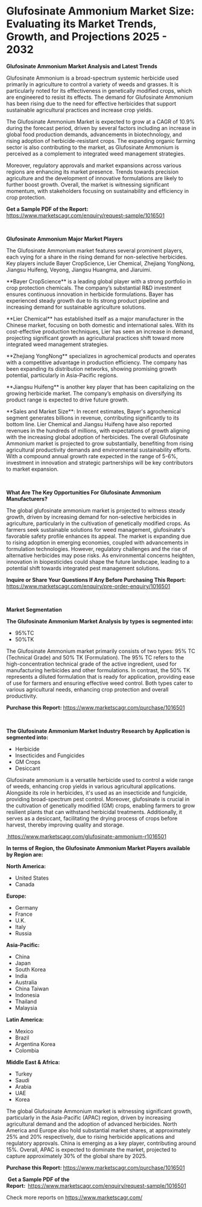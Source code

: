 <p><h1>Glufosinate Ammonium Market Size: Evaluating its Market Trends, Growth, and Projections 2025 - 2032</h1></p><p><strong>Glufosinate Ammonium Market Analysis and Latest Trends</strong></p>
<p><p>Glufosinate Ammonium is a broad-spectrum systemic herbicide used primarily in agriculture to control a variety of weeds and grasses. It is particularly noted for its effectiveness in genetically modified crops, which are engineered to resist its effects. The demand for Glufosinate Ammonium has been rising due to the need for effective herbicides that support sustainable agricultural practices and increase crop yields.</p><p>The Glufosinate Ammonium Market is expected to grow at a CAGR of 10.9% during the forecast period, driven by several factors including an increase in global food production demands, advancements in biotechnology, and rising adoption of herbicide-resistant crops. The expanding organic farming sector is also contributing to the market, as Glufosinate Ammonium is perceived as a complement to integrated weed management strategies.</p><p>Moreover, regulatory approvals and market expansions across various regions are enhancing its market presence. Trends towards precision agriculture and the development of innovative formulations are likely to further boost growth. Overall, the market is witnessing significant momentum, with stakeholders focusing on sustainability and efficiency in crop protection.</p></p>
<p><strong>Get a Sample PDF of the Report:&nbsp;</strong> <a href="https://www.marketscagr.com/enquiry/request-sample/1016501?utm_campaign=3432&utm_medium=2&utm_source=Github&utm_content=ia&utm_term=31032025&utm_id=glufosinate-ammonium">https://www.marketscagr.com/enquiry/request-sample/1016501</a></p>
<p>&nbsp;</p>
<p><strong>Glufosinate Ammonium Major Market Players</strong></p>
<p><p>The Glufosinate Ammonium market features several prominent players, each vying for a share in the rising demand for non-selective herbicides. Key players include Bayer CropScience, Lier Chemical, Zhejiang YongNong, Jiangsu Huifeng, Veyong, Jiangsu Huangma, and Jiaruimi.</p><p>**Bayer CropScience** is a leading global player with a strong portfolio in crop protection chemicals. The company’s substantial R&D investment ensures continuous innovation in herbicide formulations. Bayer has experienced steady growth due to its strong product pipeline and increasing demand for sustainable agriculture solutions.</p><p>**Lier Chemical** has established itself as a major manufacturer in the Chinese market, focusing on both domestic and international sales. With its cost-effective production techniques, Lier has seen an increase in demand, projecting significant growth as agricultural practices shift toward more integrated weed management strategies.</p><p>**Zhejiang YongNong** specializes in agrochemical products and operates with a competitive advantage in production efficiency. The company has been expanding its distribution networks, showing promising growth potential, particularly in Asia-Pacific regions.</p><p>**Jiangsu Huifeng** is another key player that has been capitalizing on the growing herbicide market. The company’s emphasis on diversifying its product range is expected to drive future growth. </p><p>**Sales and Market Size**: In recent estimates, Bayer's agrochemical segment generates billions in revenue, contributing significantly to its bottom line. Lier Chemical and Jiangsu Huifeng have also reported revenues in the hundreds of millions, with expectations of growth aligning with the increasing global adoption of herbicides. The overall Glufosinate Ammonium market is projected to grow substantially, benefiting from rising agricultural productivity demands and environmental sustainability efforts. With a compound annual growth rate expected in the range of 5-6%, investment in innovation and strategic partnerships will be key contributors to market expansion.</p></p>
<p>&nbsp;</p>
<p><strong>What Are The Key Opportunities For Glufosinate Ammonium Manufacturers?</strong></p>
<p><p>The global glufosinate ammonium market is projected to witness steady growth, driven by increasing demand for non-selective herbicides in agriculture, particularly in the cultivation of genetically modified crops. As farmers seek sustainable solutions for weed management, glufosinate's favorable safety profile enhances its appeal. The market is expanding due to rising adoption in emerging economies, coupled with advancements in formulation technologies. However, regulatory challenges and the rise of alternative herbicides may pose risks. As environmental concerns heighten, innovation in biopesticides could shape the future landscape, leading to a potential shift towards integrated pest management solutions.</p></p>
<p><strong>Inquire or Share Your Questions If Any Before Purchasing This Report:</strong> <a href="https://www.marketscagr.com/enquiry/pre-order-enquiry/1016501?utm_campaign=3432&utm_medium=2&utm_source=Github&utm_content=ia&utm_term=31032025&utm_id=glufosinate-ammonium">https://www.marketscagr.com/enquiry/pre-order-enquiry/1016501</a></p>
<p>&nbsp;</p>
<p><strong>Market Segmentation</strong></p>
<p><strong>The Glufosinate Ammonium Market Analysis by types is segmented into:</strong></p>
<p><ul><li>95%TC</li><li>50%TK</li></ul></p>
<p><p>The Glufosinate Ammonium market primarily consists of two types: 95% TC (Technical Grade) and 50% TK (Formulation). The 95% TC refers to the high-concentration technical grade of the active ingredient, used for manufacturing herbicides and other formulations. In contrast, the 50% TK represents a diluted formulation that is ready for application, providing ease of use for farmers and ensuring effective weed control. Both types cater to various agricultural needs, enhancing crop protection and overall productivity.</p></p>
<p><strong>Purchase this Report:&nbsp;</strong><a href="https://www.marketscagr.com/purchase/1016501?utm_campaign=3432&utm_medium=2&utm_source=Github&utm_content=ia&utm_term=31032025&utm_id=glufosinate-ammonium">https://www.marketscagr.com/purchase/1016501</a></p>
<p>&nbsp;</p>
<p><strong>The Glufosinate Ammonium Market Industry Research by Application is segmented into:</strong></p>
<p><ul><li>Herbicide</li><li>Insecticides and Fungicides</li><li>GM Crops</li><li>Desiccant</li></ul></p>
<p><p>Glufosinate ammonium is a versatile herbicide used to control a wide range of weeds, enhancing crop yields in various agricultural applications. Alongside its role in herbicides, it's used as an insecticide and fungicide, providing broad-spectrum pest control. Moreover, glufosinate is crucial in the cultivation of genetically modified (GM) crops, enabling farmers to grow resilient plants that can withstand herbicidal treatments. Additionally, it serves as a desiccant, facilitating the drying process of crops before harvest, thereby improving quality and storage.</p></p>
<p><a href="https://www.marketscagr.com/glufosinate-ammonium-r1016501?utm_campaign=3432&utm_medium=2&utm_source=Github&utm_content=ia&utm_term=31032025&utm_id=glufosinate-ammonium">&nbsp;https://www.marketscagr.com/glufosinate-ammonium-r1016501</a></p>
<p><strong>In terms of Region, the Glufosinate Ammonium Market Players available by Region are:</strong></p>
<p>
    <p> <strong> North America: </strong>
        <ul>
            <li>United States</li>
            <li>Canada</li>
        </ul>
        </p> 
    <p> <strong> Europe: </strong>
        <ul>
            <li>Germany</li>
            <li>France</li>
            <li>U.K.</li>
            <li>Italy</li>
            <li>Russia</li>
        </ul>
        </p> 
    <p> <strong> Asia-Pacific: </strong>
        <ul>
            <li>China</li>
            <li>Japan</li>
            <li>South Korea</li>
            <li>India</li>
            <li>Australia</li>
            <li>China Taiwan</li>
            <li>Indonesia</li>
            <li>Thailand</li>
            <li>Malaysia</li>
        </ul>
        </p> 
    <p> <strong> Latin America: </strong>
        <ul>
            <li>Mexico</li>
            <li>Brazil</li>
            <li>Argentina Korea</li>
            <li>Colombia</li>
        </ul>
        </p> 
    <p> <strong> Middle East & Africa: </strong>
        <ul>
            <li>Turkey</li>
            <li>Saudi</li>
            <li>Arabia</li>
            <li>UAE</li>
            <li>Korea</li>
        </ul>
    </p>
    </p>
<p><p>The global Glufosinate Ammonium market is witnessing significant growth, particularly in the Asia-Pacific (APAC) region, driven by increasing agricultural demand and the adoption of advanced herbicides. North America and Europe also hold substantial market shares, at approximately 25% and 20% respectively, due to rising herbicide applications and regulatory approvals. China is emerging as a key player, contributing around 15%. Overall, APAC is expected to dominate the market, projected to capture approximately 30% of the global share by 2025.</p></p>
<p><strong>Purchase this Report: </strong><a href="https://www.marketscagr.com/purchase/1016501?utm_campaign=3432&utm_medium=2&utm_source=Github&utm_content=ia&utm_term=31032025&utm_id=glufosinate-ammonium">https://www.marketscagr.com/purchase/1016501</a></p>
<p>&nbsp;<strong>Get a Sample PDF of the Report:&nbsp;&nbsp;</strong><a href="https://www.marketscagr.com/enquiry/request-sample/1016501?utm_campaign=3432&utm_medium=2&utm_source=Github&utm_content=ia&utm_term=31032025&utm_id=glufosinate-ammonium">https://www.marketscagr.com/enquiry/request-sample/1016501</a></p>
<p><strong></strong></p>
<p>Check more reports on <a href="https://www.marketscagr.com/?utm_campaign=3432&utm_medium=2&utm_source=Github&utm_content=ia&utm_term=31032025&utm_id=glufosinate-ammonium">https://www.marketscagr.com/</a></p>